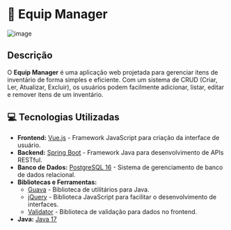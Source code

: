 # 🧰 Equip Manager

![image](https://github.com/user-attachments/assets/4b042680-19b7-4e58-b70e-44206f65ac46)


## Descrição

O **Equip Manager** é uma aplicação web projetada para gerenciar itens de inventário de forma simples e eficiente. Com um sistema de CRUD (Criar, Ler, Atualizar, Excluir), os usuários podem facilmente adicionar, listar, editar e remover itens de um inventário.

## 💻 Tecnologias Utilizadas

- **Frontend:** [Vue.js](https://vuejs.org/) - Framework JavaScript para criação da interface de usuário.
- **Backend:** [Spring Boot](https://spring.io/projects/spring-boot) - Framework Java para desenvolvimento de APIs RESTful.
- **Banco de Dados:** [PostgreSQL 16](https://www.postgresql.org/) - Sistema de gerenciamento de banco de dados relacional.
- **Bibliotecas e Ferramentas:**
  - [Guava](https://github.com/google/guava) - Biblioteca de utilitários para Java.
  - [jQuery](https://jquery.com/) - Biblioteca JavaScript para facilitar o desenvolvimento de interfaces.
  - [Validator](https://github.com/validatorjs/validator.js) - Biblioteca de validação para dados no frontend.
- **Java:** [Java 17](https://www.oracle.com/java/technologies/javase/jdk17-archive-downloads.html)
